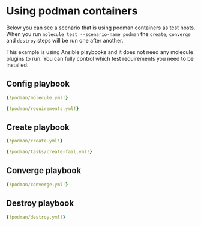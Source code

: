 # Using podman containers

Below you can see a scenario that is using podman containers as test hosts.
When you run `molecule test --scenario-name podman` the `create`, `converge` and
`destroy` steps will be run one after another.

This example is using Ansible playbooks and it does not need any molecule
plugins to run. You can fully control which test requirements you need to be
installed.

## Config playbook

```yaml title="molecule.yml"
{!podman/molecule.yml!}
```

```yaml title="requirements.yml"
{!podman/requirements.yml!}
```

## Create playbook

```yaml title="create.yml"
{!podman/create.yml!}
```

```yaml title="tasks/create-fail.yml"
{!podman/tasks/create-fail.yml!}
```

## Converge playbook

```yaml title="converge.yml"
{!podman/converge.yml!}
```

## Destroy playbook

```yaml title="destroy.yml"
{!podman/destroy.yml!}
```
